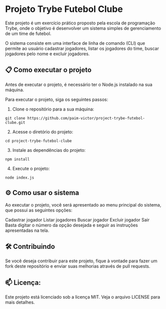 # Projeto Trybe Futebol Clube

Este projeto é um exercício prático proposto pela escola de programação Trybe, onde o objetivo é desenvolver um sistema simples de gerenciamento de um time de futebol.

O sistema consiste em uma interface de linha de comando (CLI) que permite ao usuário cadastrar jogadores, listar os jogadores do time, buscar jogadores pelo nome e excluir jogadores.

## 📋 Como executar o projeto

Antes de executar o projeto, é necessário ter o Node.js instalado na sua máquina.

Para executar o projeto, siga os seguintes passos:

1) Clone o repositório para a sua máquina:
```
git clone https://github.com/paim-victor/project-trybe-futebol-clube.git
```

2) Acesse o diretório do projeto:
```
cd project-trybe-futebol-clube
```

3) Instale as dependências do projeto:
```
npm install
```

4) Execute o projeto:
```
node index.js
```

## ⚙️ Como usar o sistema

Ao executar o projeto, você será apresentado ao menu principal do sistema, que possui as seguintes opções:

Cadastrar jogador
Listar jogadores
Buscar jogador
Excluir jogador
Sair
Basta digitar o número da opção desejada e seguir as instruções apresentadas na tela.

## 🛠️ Contribuindo

Se você deseja contribuir para este projeto, fique à vontade para fazer um fork deste repositório e enviar suas melhorias através de pull requests.

## 📫 Licença:

Este projeto está licenciado sob a licença MIT. Veja o arquivo LICENSE para mais detalhes.
